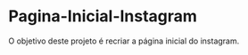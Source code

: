 # Pagina-Inicial-Instagram
O objetivo deste projeto é recriar a página inicial do instagram.
<a href="https://lisboa04.github.io/Pagina-Inicial-Instagram/">
